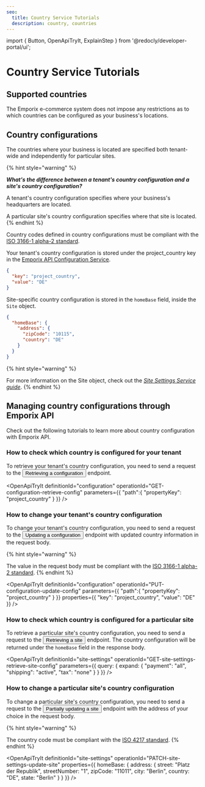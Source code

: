```yaml
---
seo:
  title: Country Service Tutorials
  description: country, countries
---
```

import {
  Button,
  OpenApiTryIt,
  ExplainStep
} from '@redocly/developer-portal/ui';

# Country Service Tutorials


## Supported countries

The Emporix e-commerce system does not impose any restrictions as to which countries can be configured as your business's locations.

## Country configurations

The countries where your business is located are specified both tenant-wide and independently for particular sites.

{% hint style="warning" %}

***What's the difference between a tenant's country configuration and a site's country configuration?***

A tenant's country configuration specifies where your business's headquarters are located.

A particular site's country configuration specifies where that site is located.
{% endhint %}

Country codes defined in country configurations must be compliant with the [ISO 3166-1 alpha-2 standard](https://www.iso.org/obp/ui/#iso:pub:PUB500001:en).

Your tenant's country configuration is stored under the project_country key in the [Emporix API Configuration Service](/openapi/configuration).

```json
{
  "key": "project_country",
  "value": "DE"
}
```
Site-specific country configuration is stored in the `homeBase` field, inside the `Site` object.

```json
{
  "homeBase": {
    "address": {
      "zipCode": "10115",
      "country": "DE"
    }
  }
}
```

{% hint style="warning" %}

For more information on the Site object, check out the [*Site Settings Service guide*](/content/site-settings).
{% endhint %}

## Managing country configurations through Emporix API

Check out the following tutorials to learn more about country configuration with Emporix API.

### How to check which country is configured for your tenant

To retrieve your tenant's country configuration, you need to send a request to the <nobr><Button to="/openapi/configuration/#operation/GET-configuration-retrieve-config" size="small">Retrieving a configuration</Button></nobr> endpoint.



<OpenApiTryIt
  definitionId="configuration"
  operationId="GET-configuration-retrieve-config"
  parameters={{
    "path":{
         "propertyKey": "project_country"
    }
  }}
/>

### How to change your tenant's country configuration

To change your tenant's country configuration, you need to send a request to the <nobr><Button to="/openapi/configuration/#operation/PUT-configuration-update-config" size="small">Updating a configuration</Button></nobr> endpoint with updated country information in the request body.

{% hint style="warning" %}

The value in the request body must be compliant with the [ISO 3166-1 alpha-2 standard](https://www.iso.org/obp/ui/#iso:pub:PUB500001:en).
{% endhint %}

<OpenApiTryIt
  definitionId="configuration"
  operationId="PUT-configuration-update-config"
  parameters={{
    "path":{
         "propertyKey": "project_country"
    }
  }}
  properties={{
      "key": "project_country",
      "value": "DE"
  }}
/>

### How to check which country is configured for a particular site

To retrieve a particular site's country configuration, you need to send a request to the <nobr><Button to="/openapi/site-settings/#operation/GET-site-settings-retrieve-site-config" size="small">Retrieving a site</Button></nobr> endpoint. The country configuration will be returned under the `homeBase` field in the response body.

<OpenApiTryIt
  definitionId="site-settings"
  operationId="GET-site-settings-retrieve-site-config"
  parameters={{
    query: {
      expand: {
          "payment": "all",
          "shipping": "active",
          "tax": "none"
            }
    } 
  }}
/>


### How to change a particular site's country configuration

To change a particular site's country configuration, you need to send a request to the <nobr><Button to="/openapi/site-settings/#operation/PATCH-site-settings-update-site" size="small">Partially updating a site</Button></nobr> endpoint with the address of your choice in the request body.

{% hint style="warning" %}

The country code must be compliant with the [ISO 4217 standard](https://en.wikipedia.org/wiki/ISO_4217).
{% endhint %}

<OpenApiTryIt
  definitionId="site-settings"
  operationId="PATCH-site-settings-update-site"
  properties={{
        homeBase: {
            address: {
                street: "Platz der Republik",
                streetNumber: "1",
                zipCode: "11011",
                city: "Berlin",
                country: "DE",
                state: "Berlin"
            }
    }
  }}
/>
